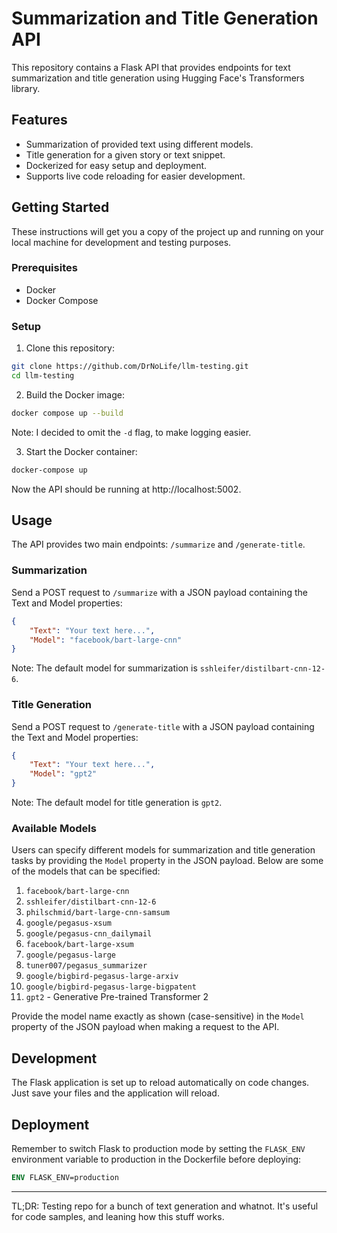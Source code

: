 # Summarization and Title Generation API
This repository contains a Flask API that provides endpoints for text summarization and title generation using Hugging Face's Transformers library.

## Features
* Summarization of provided text using different models.
* Title generation for a given story or text snippet.
* Dockerized for easy setup and deployment.
* Supports live code reloading for easier development.

## Getting Started
These instructions will get you a copy of the project up and running on your local machine for development and testing purposes.

### Prerequisites
* Docker
* Docker Compose
### Setup
1. Clone this repository:
```bash
git clone https://github.com/DrNoLife/llm-testing.git
cd llm-testing
```
2. Build the Docker image:
```bash
docker compose up --build
```

Note: I decided to omit the ```-d``` flag, to make logging easier.

3. Start the Docker container:
```bash
docker-compose up
```

Now the API should be running at http://localhost:5002.

## Usage
The API provides two main endpoints: ```/summarize``` and ```/generate-title```.

### Summarization
Send a POST request to ```/summarize``` with a JSON payload containing the Text and Model properties:

```json
{
    "Text": "Your text here...",
    "Model": "facebook/bart-large-cnn"
}
```

Note: The default model for summarization is ```sshleifer/distilbart-cnn-12-6```.

### Title Generation
Send a POST request to ```/generate-title``` with a JSON payload containing the Text and Model properties:

```json
{
    "Text": "Your text here...",
    "Model": "gpt2"
}
```

Note: The default model for title generation is ```gpt2```.

### Available Models

Users can specify different models for summarization and title generation tasks by providing the `Model` property in the JSON payload. Below are some of the models that can be specified:

1. `facebook/bart-large-cnn`
2. `sshleifer/distilbart-cnn-12-6`
3. `philschmid/bart-large-cnn-samsum`
4. `google/pegasus-xsum`
5. `google/pegasus-cnn_dailymail`
6. `facebook/bart-large-xsum`
7. `google/pegasus-large`
8. `tuner007/pegasus_summarizer`
9. `google/bigbird-pegasus-large-arxiv`
10. `google/bigbird-pegasus-large-bigpatent`
11. `gpt2` - Generative Pre-trained Transformer 2

Provide the model name exactly as shown (case-sensitive) in the `Model` property of the JSON payload when making a request to the API.

## Development
The Flask application is set up to reload automatically on code changes. Just save your files and the application will reload.

## Deployment
Remember to switch Flask to production mode by setting the ```FLASK_ENV``` environment variable to production in the Dockerfile before deploying:

```Dockerfile
ENV FLASK_ENV=production
```

---

TL;DR: Testing repo for a bunch of text generation and whatnot. It's useful for code samples, and leaning how this stuff works.
